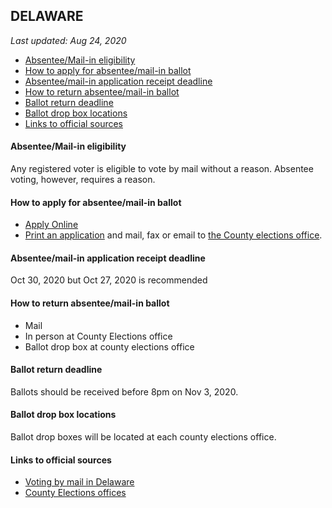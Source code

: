 ## DELAWARE

*Last updated: Aug 24, 2020*

* [Absentee/Mail-in eligibility](#absenteemail-in-eligibility)
* [How to apply for absentee/mail-in ballot](#how-to-apply-for-absenteemail-in-ballot)
* [Absentee/mail-in application receipt deadline](#absenteemail-in-application-receipt-deadline)
* [How to return absentee/mail-in ballot](#how-to-return-absenteemail-in-ballot)
* [Ballot return deadline](#ballot-return-deadline)
* [Ballot drop box locations](#ballot-drop-box-locations)
* [Links to official sources](#links-to-official-sources)


#### Absentee/Mail-in eligibility
Any registered voter is eligible to vote by mail without a reason. Absentee voting, however, requires a reason. 

#### How to apply for absentee/mail-in ballot
* [Apply Online](https://ivote.de.gov/VoterView)
* [Print an application](https://elections.delaware.gov/pubs/pdfs/VoteByMail_ApplicationForm.pdf) and mail, fax or email to [the County elections office](https://elections.delaware.gov/locations.shtml).


#### Absentee/mail-in application receipt deadline
Oct 30, 2020 but Oct 27, 2020 is recommended


#### How to return absentee/mail-in ballot
* Mail
* In person at County Elections office
* Ballot drop box at county elections office

#### Ballot return deadline
Ballots should be received before 8pm on Nov 3, 2020.


#### Ballot drop box locations
Ballot drop boxes will be located at each county elections office.

#### Links to official sources
* [Voting by mail in Delaware](https://elections.delaware.gov/services/voter/votebymail/index.shtml)
* [County Elections offices](https://elections.delaware.gov/locations.shtml)
